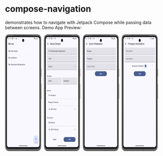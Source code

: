 # compose-navigation
demonstrates how to navigate with Jetpack Compose while passing data between screens.
Demo App Preview:

<p align="center">
	<img width="764.5" height="384" src="./assets/hero_image.jpg">
</p>